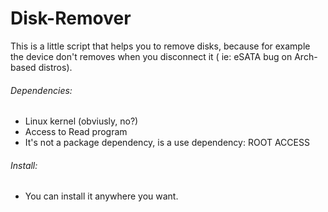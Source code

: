 Disk-Remover
==========================
This is a little script that helps you to remove disks, because for example the device don't removes when you disconnect it ( ie: eSATA bug on Arch-based distros).

###### Dependencies:
* Linux kernel (obviusly, no?)
* Access to Read program
* It's not a package dependency, is a use dependency: ROOT ACCESS
###### Install:
* You can install it anywhere you want.
